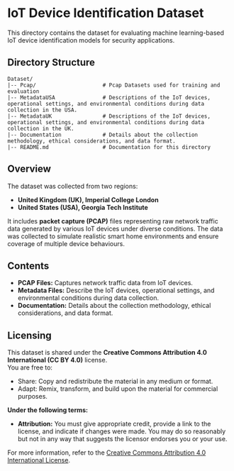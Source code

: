 
# IoT Device Identification Dataset

This directory contains the dataset for evaluating machine learning-based IoT device identification models for security applications.

## Directory Structure
```
Dataset/
|-- Pcap/                     # Pcap Datasets used for training and evaluation
|-- MetadataUSA               # Descriptions of the IoT devices, operational settings, and environmental conditions during data collection in the USA. 
|-- MetadataUK                # Descriptions of the IoT devices, operational settings, and environmental conditions during data collection in the UK.
|-- Documentation             # Details about the collection methodology, ethical considerations, and data format.
|-- README.md                 # Documentation for this directory
```

## Overview

The dataset was collected from two regions:
- **United Kingdom (UK), Imperial College London**
- **United States (USA), Georgia Tech Institute**

It includes **packet capture (PCAP)** files representing raw network traffic data generated by various IoT devices under diverse conditions. The data was collected to simulate realistic smart home environments and ensure coverage of multiple device behaviours.

## Contents

- **PCAP Files:** Captures network traffic data from IoT devices.
- **Metadata Files:** Describe the IoT devices, operational settings, and environmental conditions during data collection.
- **Documentation:** Details about the collection methodology, ethical considerations, and data format.

## Licensing

This dataset is shared under the **Creative Commons Attribution 4.0 International (CC BY 4.0)** license.  
You are free to:
- Share: Copy and redistribute the material in any medium or format.
- Adapt: Remix, transform, and build upon the material for commercial purposes.

**Under the following terms:**
- **Attribution:** You must give appropriate credit, provide a link to the license, and indicate if changes were made. You may do so reasonably but not in any way that suggests the licensor endorses you or your use.

For more information, refer to the [Creative Commons Attribution 4.0 International License](https://creativecommons.org/licenses/by/4.0/).
